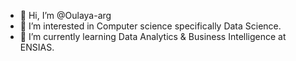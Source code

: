 - 👋 Hi, I’m @Oulaya-arg
- 👀 I’m interested in Computer science specifically Data Science.
- 🌱 I’m currently learning Data Analytics & Business Intelligence at ENSIAS.


<!---
Oulaya-arg/Oulaya-arg is a ✨ special ✨ repository because its `README.md` (this file) appears on your GitHub profile.
You can click the Preview link to take a look at your changes.
--->
